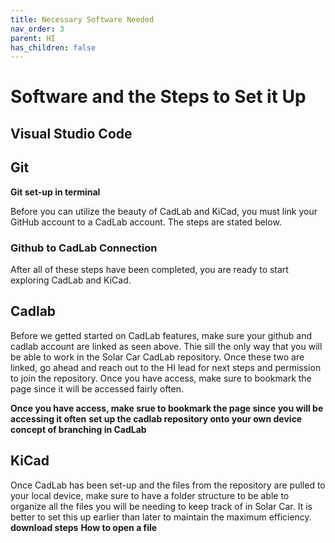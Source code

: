 ```yaml
---
title: Necessary Software Needed
nav_order: 3
parent: HI
has_children: false
---
```


# Software and the Steps to Set it Up

## Visual Studio Code


## Git
**Git set-up in terminal**

Before you can utilize the beauty of CadLab and KiCad, you must link your GitHub account to a CadLab account. The steps are stated below.

### Github to CadLab Connection


After all of these steps have been completed, you are ready to start exploring CadLab and KiCad.

## Cadlab
Before we getted started on CadLab features, make sure your github and cadlab account are linked as seen above. Thie sill the only way that you will be able to work in the Solar Car CadLab repository. Once these two are linked, go ahead and reach out to the HI lead for next steps and permission to join the repository. Once you have access, make sure to bookmark the page since it will be accessed fairly often. 

**Once you have access, make srue to bookmark the page since you will be accessing it often**
**set up the cadlab repository onto your own device**
**concept of branching in CadLab**


## KiCad
Once CadLab has been set-up and the files from the repository are pulled to your local device, make sure to have a folder structure to be able to organize all the files you will be needing to keep track of in Solar Car. It is better to set this up earlier than later to maintain the maximum efficiency. 
**download steps**
**How to open a file**
